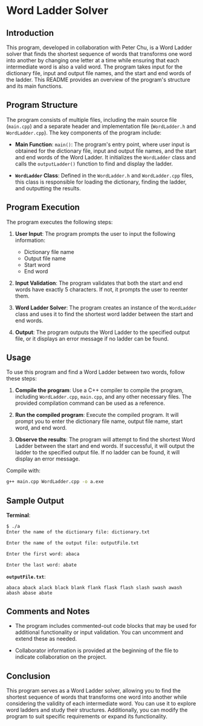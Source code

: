 # Word Ladder Solver

## Introduction

This program, developed in collaboration with Peter Chu, is a Word Ladder solver that finds the shortest sequence of words that transforms one word into another by changing one letter at a time while ensuring that each intermediate word is also a valid word. The program takes input for the dictionary file, input and output file names, and the start and end words of the ladder. This README provides an overview of the program's structure and its main functions.

## Program Structure

The program consists of multiple files, including the main source file (`main.cpp`) and a separate header and implementation file (`WordLadder.h` and `WordLadder.cpp`). The key components of the program include:

- **Main Function**: `main()`: The program's entry point, where user input is obtained for the dictionary file, input and output file names, and the start and end words of the Word Ladder. It initializes the `WordLadder` class and calls the `outputLadder()` function to find and display the ladder.

- **`WordLadder` Class**: Defined in the `WordLadder.h` and `WordLadder.cpp` files, this class is responsible for loading the dictionary, finding the ladder, and outputting the results.

## Program Execution

The program executes the following steps:

1. **User Input**: The program prompts the user to input the following information:
   - Dictionary file name
   - Output file name
   - Start word
   - End word

2. **Input Validation**: The program validates that both the start and end words have exactly 5 characters. If not, it prompts the user to reenter them.

3. **Word Ladder Solver**: The program creates an instance of the `WordLadder` class and uses it to find the shortest word ladder between the start and end words.

4. **Output**: The program outputs the Word Ladder to the specified output file, or it displays an error message if no ladder can be found.

## Usage

To use this program and find a Word Ladder between two words, follow these steps:

1. **Compile the program**: Use a C++ compiler to compile the program, including `WordLadder.cpp`, `main.cpp`, and any other necessary files. The provided compilation command can be used as a reference.

2. **Run the compiled program**: Execute the compiled program. It will prompt you to enter the dictionary file name, output file name, start word, and end word.

3. **Observe the results**: The program will attempt to find the shortest Word Ladder between the start and end words. If successful, it will output the ladder to the specified output file. If no ladder can be found, it will display an error message.

Compile with:

```bash
g++ main.cpp WordLadder.cpp -o a.exe
```

## Sample Output

**Terminal**:
```bash
$ ./a
Enter the name of the dictionary file: dictionary.txt

Enter the name of the output file: outputFile.txt

Enter the first word: abaca

Enter the last word: abate
```

**`outputFile.txt`**:
```
abaca aback alack black blank flank flask flash slash swash awash abash abase abate
```

## Comments and Notes

- The program includes commented-out code blocks that may be used for additional functionality or input validation. You can uncomment and extend these as needed.

- Collaborator information is provided at the beginning of the file to indicate collaboration on the project.

## Conclusion

This program serves as a Word Ladder solver, allowing you to find the shortest sequence of words that transforms one word into another while considering the validity of each intermediate word. You can use it to explore word ladders and study their structures. Additionally, you can modify the program to suit specific requirements or expand its functionality.
